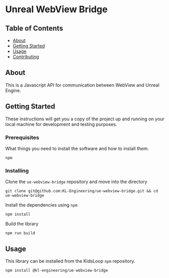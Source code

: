 # Unreal WebView Bridge

## Table of Contents
+ [About](#about)
+ [Getting Started](#getting_started)
+ [Usage](#usage)
+ [Contributing](../CONTRIBUTING.md)

## About <a name="about"></a>
This is a Javascript API for communication between WebView and Unreal Engine.

## Getting Started <a name="getting_started"></a>
These instructions will get you a copy of the project up and running on your local machine for development and testing purposes.

### Prerequisites

What things you need to install the software and how to install them.

```
npm
```

### Installing


Clone the `ue-webview-bridge` repository and move into the directory

```
git clone git@github.com:KL-Engineering/ue-webview-bridge.git && cd ue-webview-bridge
```

Install the dependencies using `npm`

```
npm install
```

Build the library

```
npm run build
```

## Usage <a name = "usage"></a>

This library can be installed from the KidsLoop `npm` repository.

```
npm install @kl-engineering/ue-webview-bridge
```